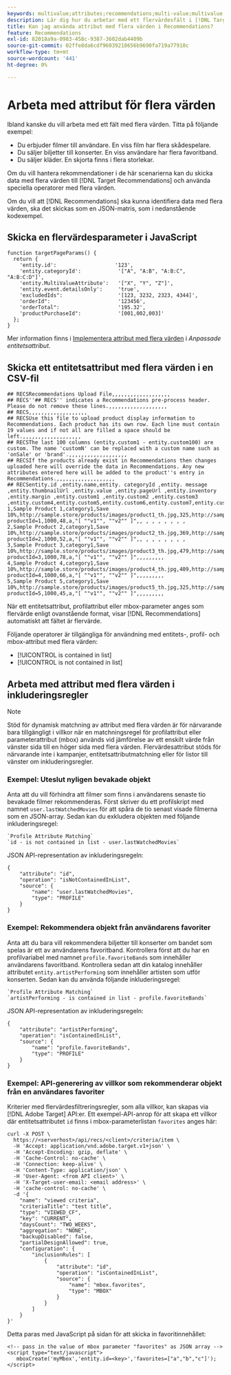 ```yaml
---
keywords: multivalue;attributes;recommendations;multi-value;multivalue;multi-value
description: Lär dig hur du arbetar med ett flervärdesfält i [!DNL Target Recommendations] med hjälp av särskilda flervärdesoperatorer.
title: Kan jag använda attribut med flera värden i Recommendations?
feature: Recommendations
exl-id: 82018a9a-0983-458c-9387-3602dab4409b
source-git-commit: 02ffe8da6cdf96039218656b9690fa719a77910c
workflow-type: tm+mt
source-wordcount: '441'
ht-degree: 0%

---
```


# Arbeta med attribut för flera värden

Ibland kanske du vill arbeta med ett fält med flera värden. Titta på följande exempel:

* Du erbjuder filmer till användare. En viss film har flera skådespelare.
* Du säljer biljetter till konserter. En viss användare har flera favoritband.
* Du säljer kläder. En skjorta finns i flera storlekar.

Om du vill hantera rekommendationer i de här scenarierna kan du skicka data med flera värden till [!DNL Target Recommendations] och använda speciella operatorer med flera värden.

Om du vill att [!DNL Recommendations] ska kunna identifiera data med flera värden, ska det skickas som en JSON-matris, som i nedanstående kodexempel.

## Skicka en flervärdesparameter i JavaScript

```
function targetPageParams() { 
  return { 
    'entity.id':                   '123', 
    'entity.categoryId':            '["A", "A:B", "A:B:C", "A:B:C:D"]',        
    'entity.MultiValueAttribute':   '["X", "Y", "Z"]', 
    'entity.event.detailsOnly':     'true', 
    'excludedIds":                  '[123, 3232, 2323, 4344]', 
    'orderId":                      '123456', 
    'orderTotal":                   '195.32', 
    'productPurchaseId":            '[001,002,003]' 
  }; 
}
```

Mer information finns i [Implementera attribut med flera värden](/help/main/c-recommendations/c-products/custom-entity-attributes.md#section_80FEFE49E8AF415D99B739AA3CBA2A14) i *Anpassade entitetsattribut*.

## Skicka ett entitetsattribut med flera värden i en CSV-fil

```
## RECSRecommendations Upload File,,,,,,,,,,,,,,,,,,,
## RECS''## RECS'' indicates a Recommendations pre-process header. Please do not remove these lines.,,,,,,,,,,,,,,,,,,,
## RECS,,,,,,,,,,,,,,,,,,,
## RECSUse this file to upload product display information to Recommendations. Each product has its own row. Each line must contain 19 values and if not all are filled a space should be left.,,,,,,,,,,,,,,,,,,,
## RECSThe last 100 columns (entity.custom1 - entity.custom100) are custom. The name 'customN' can be replaced with a custom name such as 'onSale' or 'brand'.,,,,,,,,,,,,,,,,,,,
## RECSIf the products already exist in Recommendations then changes uploaded here will override the data in Recommendations. Any new attributes entered here will be added to the product''s entry in Recommendations.,,,,,,,,,,,,,,,,,,,
## RECSentity.id ,entity.name,entity. categoryId ,entity. message ,entity.thumbnailUrl ,entity.value ,entity.pageUrl ,entity.inventory ,entity.margin ,entity.custom1 ,entity.custom2 ,entity.custom3 ,entity.custom4,entity.custom5,entity.custom6,entity.custom7,entity.custom8,entity.custom9,entity.custom10,
1,Sample Product 1,category1,Save 10%,http://sample.store/products/images/product1_th.jpg,325,http://sample.store/products/product_detail.jsp?productId=1,1000,48,a,"[ ""v1"", ""v2"" ]",, , , , , , , ,
2,Sample Product 2,category1,Save 10%,http://sample.store/products/images/product2_th.jpg,369,http://sample.store/products/product_detail.jsp?productId=2,1000,52,a,"[ ""v1"", ""v2"" ]",, , , , , , , ,
3,Sample Product 3,category1,Save 10%,http://sample.store/products/images/product3_th.jpg,479,http://sample.store/products/product_detail.jsp?productId=3,1000,78,a,"[ ""v1"", ""v2"" ]",,,,,,,,,
4,Sample Product 4,category1,Save 10%,http://sample.store/products/images/product4_th.jpg,409,http://sample.store/products/product_detail.jsp?productId=4,1000,66,a,"[ ""v1"", ""v2"" ]",,,,,,,,,
5,Sample Product 5,category1,Save 10%,http://sample.store/products/images/product5_th.jpg,325,http://sample.store/products/product_detail.jsp?productId=5,1000,45,a,"[ ""v1"", ""v2"" ]",,,,,,,,, 
```

När ett entitetsattribut, profilattribut eller mbox-parameter anges som flervärde enligt ovanstående format, visar [!DNL Recommendations] automatiskt att fältet är flervärde.

Följande operatorer är tillgängliga för användning med entitets-, profil- och mbox-attribut med flera värden:

* [!UICONTROL is contained in list]
* [!UICONTROL is not contained in list]

## Arbeta med attribut med flera värden i inkluderingsregler

>[!NOTE]
>
>Stöd för dynamisk matchning av attribut med flera värden är för närvarande bara tillgängligt i villkor när en matchningsregel för profilattribut eller parameterattribut (mbox) används vid jämförelse av ett enskilt värde från vänster sida till en höger sida med flera värden. Flervärdesattribut stöds för närvarande inte i kampanjer, entitetsattributmatchning eller för listor till vänster om inkluderingsregler.

### Exempel: Uteslut nyligen bevakade objekt

Anta att du vill förhindra att filmer som finns i användarens senaste tio bevakade filmer rekommenderas. Först skriver du ett profilskript med namnet `user.lastWatchedMovies` för att spåra de tio senast visade filmerna som en JSON-array. Sedan kan du exkludera objekten med följande inkluderingsregel:

```
`Profile Attribute Matching`
`id - is not contained in list - user.lastWatchedMovies`
```

JSON API-representation av inkluderingsregeln:

```
{
    "attribute": "id",
    "operation": "isNotContainedInList",
    "source": {
        "name": "user.lastWatchedMovies",
        "type": "PROFILE"
    }
} 
```

### Exempel: Rekommendera objekt från användarens favoriter

Anta att du bara vill rekommendera biljetter till konserter om bandet som spelas är ett av användarens favoritband. Kontrollera först att du har en profilvariabel med namnet `profile.favoriteBands` som innehåller användarens favoritband. Kontrollera sedan att din katalog innehåller attributet `entity.artistPerforming` som innehåller artisten som utför konserten. Sedan kan du använda följande inkluderingsregel:

```
`Profile Attribute Matching`
`artistPerforming - is contained in list - profile.favoriteBands`
```

JSON API-representation av inkluderingsregeln:

```
{
    "attribute": "artistPerforming",
    "operation": "isContainedInList",
    "source": {
        "name": "profile.favoriteBands",
        "type": "PROFILE"
    }
}
```

### Exempel: API-generering av villkor som rekommenderar objekt från en användares favoriter

Kriterier med flervärdesfiltreringsregler, som alla villkor, kan skapas via [!DNL Adobe Target] API:er. Ett exempel-API-anrop för att skapa ett villkor där entitetsattributet `id` finns i mbox-parameterlistan `favorites` anges här:

```
curl -X POST \
  https://<serverhost>/api/recs/<client>/criteria/item \
  -H 'Accept: application/vnd.adobe.target.v1+json' \
  -H 'Accept-Encoding: gzip, deflate' \
  -H 'Cache-Control: no-cache' \
  -H 'Connection: keep-alive' \
  -H 'Content-Type: application/json' \
  -H 'User-Agent: <from API client>' \
  -H 'X-Target-user-email: <email address>' \
  -H 'cache-control: no-cache' \
  -d '{
    "name": "viewed criteria",
    "criteriaTitle": "test title",
    "type": "VIEWED_CF",
    "key": "CURRENT",
    "daysCount": "TWO_WEEKS",
    "aggregation": "NONE",
    "backupDisabled": false,
    "partialDesignAllowed": true,
    "configuration": {
        "inclusionRules": [
            {
                "attribute": "id",
                "operation": "isContainedInList",
                "source": {
                    "name": "mbox.favorites",
                    "type": "MBOX"
                }
            }
        ]
    }
}'
```

Detta paras med JavaScript på sidan för att skicka in favoritinnehållet:

```
<!-- pass in the value of mbox parameter "favorites" as JSON array -->
<script type="text/javascript">
   mboxCreate('myMbox','entity.id=<key>','favorites=["a","b","c"]');
</script>
```
